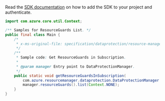 Read the [SDK documentation](https://github.com/Azure/azure-sdk-for-java/blob/azure-resourcemanager-dataprotection_1.0.0-beta.1/sdk/dataprotection/azure-resourcemanager-dataprotection/README.md) on how to add the SDK to your project and authenticate.

```java
import com.azure.core.util.Context;

/** Samples for ResourceGuards List. */
public final class Main {
    /*
     * x-ms-original-file: specification/dataprotection/resource-manager/Microsoft.DataProtection/stable/2021-07-01/examples/ResourceGuardCRUD/GetResourceGuardsInSubscription.json
     */
    /**
     * Sample code: Get ResourceGuards in Subscription.
     *
     * @param manager Entry point to DataProtectionManager.
     */
    public static void getResourceGuardsInSubscription(
        com.azure.resourcemanager.dataprotection.DataProtectionManager manager) {
        manager.resourceGuards().list(Context.NONE);
    }
}
```
